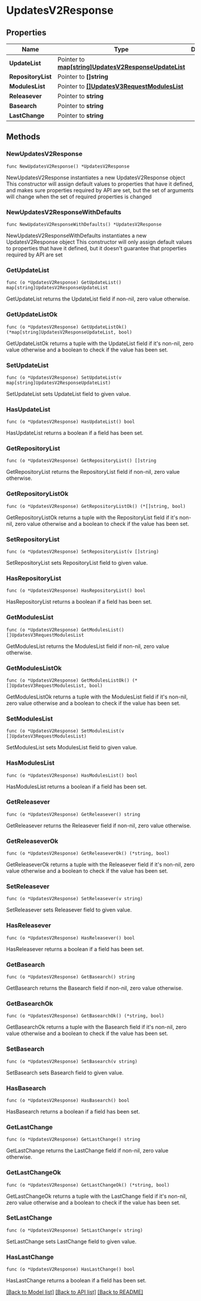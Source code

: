 # UpdatesV2Response

## Properties

Name | Type | Description | Notes
------------ | ------------- | ------------- | -------------
**UpdateList** | Pointer to [**map[string]UpdatesV2ResponseUpdateList**](UpdatesV2Response_update_list.md) |  | [optional] 
**RepositoryList** | Pointer to **[]string** |  | [optional] 
**ModulesList** | Pointer to [**[]UpdatesV3RequestModulesList**](UpdatesV3RequestModulesList.md) |  | [optional] 
**Releasever** | Pointer to **string** |  | [optional] 
**Basearch** | Pointer to **string** |  | [optional] 
**LastChange** | Pointer to **string** |  | [optional] 

## Methods

### NewUpdatesV2Response

`func NewUpdatesV2Response() *UpdatesV2Response`

NewUpdatesV2Response instantiates a new UpdatesV2Response object
This constructor will assign default values to properties that have it defined,
and makes sure properties required by API are set, but the set of arguments
will change when the set of required properties is changed

### NewUpdatesV2ResponseWithDefaults

`func NewUpdatesV2ResponseWithDefaults() *UpdatesV2Response`

NewUpdatesV2ResponseWithDefaults instantiates a new UpdatesV2Response object
This constructor will only assign default values to properties that have it defined,
but it doesn't guarantee that properties required by API are set

### GetUpdateList

`func (o *UpdatesV2Response) GetUpdateList() map[string]UpdatesV2ResponseUpdateList`

GetUpdateList returns the UpdateList field if non-nil, zero value otherwise.

### GetUpdateListOk

`func (o *UpdatesV2Response) GetUpdateListOk() (*map[string]UpdatesV2ResponseUpdateList, bool)`

GetUpdateListOk returns a tuple with the UpdateList field if it's non-nil, zero value otherwise
and a boolean to check if the value has been set.

### SetUpdateList

`func (o *UpdatesV2Response) SetUpdateList(v map[string]UpdatesV2ResponseUpdateList)`

SetUpdateList sets UpdateList field to given value.

### HasUpdateList

`func (o *UpdatesV2Response) HasUpdateList() bool`

HasUpdateList returns a boolean if a field has been set.

### GetRepositoryList

`func (o *UpdatesV2Response) GetRepositoryList() []string`

GetRepositoryList returns the RepositoryList field if non-nil, zero value otherwise.

### GetRepositoryListOk

`func (o *UpdatesV2Response) GetRepositoryListOk() (*[]string, bool)`

GetRepositoryListOk returns a tuple with the RepositoryList field if it's non-nil, zero value otherwise
and a boolean to check if the value has been set.

### SetRepositoryList

`func (o *UpdatesV2Response) SetRepositoryList(v []string)`

SetRepositoryList sets RepositoryList field to given value.

### HasRepositoryList

`func (o *UpdatesV2Response) HasRepositoryList() bool`

HasRepositoryList returns a boolean if a field has been set.

### GetModulesList

`func (o *UpdatesV2Response) GetModulesList() []UpdatesV3RequestModulesList`

GetModulesList returns the ModulesList field if non-nil, zero value otherwise.

### GetModulesListOk

`func (o *UpdatesV2Response) GetModulesListOk() (*[]UpdatesV3RequestModulesList, bool)`

GetModulesListOk returns a tuple with the ModulesList field if it's non-nil, zero value otherwise
and a boolean to check if the value has been set.

### SetModulesList

`func (o *UpdatesV2Response) SetModulesList(v []UpdatesV3RequestModulesList)`

SetModulesList sets ModulesList field to given value.

### HasModulesList

`func (o *UpdatesV2Response) HasModulesList() bool`

HasModulesList returns a boolean if a field has been set.

### GetReleasever

`func (o *UpdatesV2Response) GetReleasever() string`

GetReleasever returns the Releasever field if non-nil, zero value otherwise.

### GetReleaseverOk

`func (o *UpdatesV2Response) GetReleaseverOk() (*string, bool)`

GetReleaseverOk returns a tuple with the Releasever field if it's non-nil, zero value otherwise
and a boolean to check if the value has been set.

### SetReleasever

`func (o *UpdatesV2Response) SetReleasever(v string)`

SetReleasever sets Releasever field to given value.

### HasReleasever

`func (o *UpdatesV2Response) HasReleasever() bool`

HasReleasever returns a boolean if a field has been set.

### GetBasearch

`func (o *UpdatesV2Response) GetBasearch() string`

GetBasearch returns the Basearch field if non-nil, zero value otherwise.

### GetBasearchOk

`func (o *UpdatesV2Response) GetBasearchOk() (*string, bool)`

GetBasearchOk returns a tuple with the Basearch field if it's non-nil, zero value otherwise
and a boolean to check if the value has been set.

### SetBasearch

`func (o *UpdatesV2Response) SetBasearch(v string)`

SetBasearch sets Basearch field to given value.

### HasBasearch

`func (o *UpdatesV2Response) HasBasearch() bool`

HasBasearch returns a boolean if a field has been set.

### GetLastChange

`func (o *UpdatesV2Response) GetLastChange() string`

GetLastChange returns the LastChange field if non-nil, zero value otherwise.

### GetLastChangeOk

`func (o *UpdatesV2Response) GetLastChangeOk() (*string, bool)`

GetLastChangeOk returns a tuple with the LastChange field if it's non-nil, zero value otherwise
and a boolean to check if the value has been set.

### SetLastChange

`func (o *UpdatesV2Response) SetLastChange(v string)`

SetLastChange sets LastChange field to given value.

### HasLastChange

`func (o *UpdatesV2Response) HasLastChange() bool`

HasLastChange returns a boolean if a field has been set.


[[Back to Model list]](../README.md#documentation-for-models) [[Back to API list]](../README.md#documentation-for-api-endpoints) [[Back to README]](../README.md)


